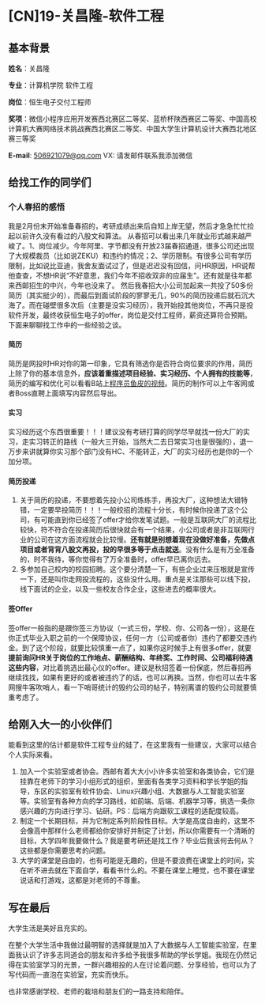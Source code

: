 # [CN]19-关昌隆-软件工程
## 基本背景
**姓名**：关昌隆

**专业**：计算机学院 软件工程

**岗位**：恒生电子交付工程师

**奖项**：微信小程序应用开发赛西北赛区二等奖、蓝桥杯陕西赛区二等奖、中国高校计算机大赛网络技术挑战赛西北赛区二等奖、中国大学生计算机设计大赛西北地区赛三等奖

**E-mail**: 506921079@qq.com VX: 请发邮件联系我添加微信
## 给找工作的同学们
### 个人春招的感悟
我是2月份末开始准备春招的，考研成绩出来后自知上岸无望，然后才急急忙忙捡起以前许久没有看过的八股文和算法。
从春招可以看出来几年就业形式越来越严峻了。1、岗位减少。今年阿里、字节都没有开放23届春招通道，很多公司还出现了大规模裁员（比如说ZEKU）和违约的情况；2、学历限制。有很多公司有学历限制，比如说比亚迪，我舍友面试过了，但是迟迟没有回信，问HR原因，HR说帮他查查，不想HR说“不好意思，我们今年不招收双非的应届生”。还有就是往年都来西邮招生的中兴，今年也没来了。
然后我春招大小公司加起来一共投了50多份简历（其实挺少的），而最后到面试阶段的寥寥无几，90%的简历投递后就石沉大海了。而在碰壁很多次后（主要是没实习经历），我开始投其他岗位，不再只是投软件开发，最终收获恒生电子的offer，岗位是交付工程师，薪资还算符合预期。
下面来聊聊找工作中的一些经验之谈。
#### 简历
简历是网投时HR对你的第一印象，它具有筛选你是否符合岗位要求的作用，简历上除了你的基本信息外，**应该着重描述项目经验、实习经历、个人拥有的技能等**，简历的编写和优化可以看看B站上[程序员鱼皮的视频](https://www.bilibili.com/video/BV1wv411A78u/?spm_id_from=333.999.0.0&vd_source=b86161ca707db177af15078d74841c4b)。简历的制作可以上牛客网或者Boss直聘上面填写内容然后导出。
#### 实习
实习经历这个东西很重要！！！建议没有考研打算的同学尽早就找一份大厂的实习，走实习转正的路线（一般大三开始，当然大二去日常实习也是很强的），退一万步来讲就算你实习那个部门没有HC、不能转正，大厂的实习经历也是你的一个加分项。
#### 简历投递
 1. 关于简历的投递，不要想着先投小公司练练手，再投大厂，这种想法大错特错，一定要早投简历！！！一般校招的流程十分长，有时候你投递了这个公司，有可能直到你已经签了offer才给你发笔试题。一般是互联网大厂的流程比较快，符不符合在投递简历后很快就会有一个结果，小公司或者是非互联网行业的公司在这方面流程就会比较慢。**还有就是别想着现在没做好准备，先做点项目或者背背八股文再投，投的早很多等于点击就送**。没有什么是有万全准备的，时不我待，等你觉得有了万全准备时，offer早已离你远去。
 2. 多参加自己校内的校园招聘。这个要分清楚一下，有些企业过来压根就是宣传一下，还是叫你走网投流程的，这些没什么用。重点是关注那些可以线下投，线下面试的企业，以及一些校友合作企业，这些进去的概率很大。
#### 签Offer
签offer一般指的是跟你签三方协议（一式三份，学校、你、公司各一份），这是在你正式毕业入职之前的一个保障协议，任何一方（公司或者你）违约了都要交违约金。到了这个阶段，就要比较慎重一点了，如果你这时候手上有很多offer，就要**提前询问HR关于岗位的工作地点、薪酬结构、年终奖、工作时间、公司福利待遇这些内容**，对比着挑选出最心仪的offer。建议是秋招签着一份保底，然后春招再继续找找，如果有更好的或者被违约了的话，也可以再换。当然，你也可以去牛客网搜牛客吹哨人，看一下哨哥统计的毁约公司的帖子，特别离谱的毁约公司就要慎重考虑了。
## 给刚入大一的小伙伴们
能看到这里的估计都是软件工程专业的娃了，在这里我有一些建议，大家可以结合个人实际来看。
 1. 加入一个实验室或者协会。西邮有着大大小小许多实验室和各类协会，它们是挂靠在老师下的学习小组形式的组织，里面有各类学习资料和学长学姐的指导，东区的实验室有软件协会、Linux兴趣小组、大数据与人工智能实验室等。实验室有各种方向的学习路线，如前端、后端、机器学习等，挑选一条你感兴趣的方向进行学习、钻研。PS：后端方向跟软工课程的适配度较高。
 2. 制定一个长期目标，并为它制定系列阶段性目标。大学是高度自由的，这里不会像高中那样什么老师都给你安排好并制定了计划，所以你需要有一个清晰的目标，大学四年我要做什么？我是要考研还是找工作？毕业后我该何去何从？这些都是你需要思考的问题。
 3. 大学的课堂是自由的，也有可能是无趣的，但是不要浪费在课堂上的时间，实在听不进去就在下面自学，看看书什么的。不要在课堂上睡觉，也不要在课堂说话和打游戏，这都是对老师的不尊重。
## 写在最后
大学生活是美好且充实的。

在整个大学生活中我做过最明智的选择就是加入了大数据与人工智能实验室，在里面我认识了许多志同道合的朋友和许多给予我很多帮助的学长学姐。我现在仍然记得在实验室学习的光景，一群兴趣相投的人在讨论着问题、分享经验，也可以为了写代码而一直泡在实验室，充实而快乐。

也非常感谢学校、老师的栽培和朋友们的一路支持和陪伴。
